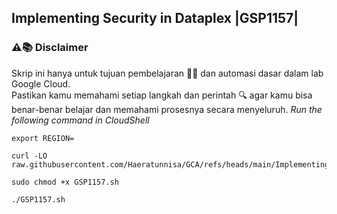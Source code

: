 Implementing Security in Dataplex |GSP1157|
---
### ⚠️📚 Disclaimer

Skrip ini hanya untuk tujuan pembelajaran 🧑‍🎓 dan automasi dasar dalam lab Google Cloud.  
Pastikan kamu memahami setiap langkah dan perintah 🔍 agar kamu bisa benar-benar belajar dan memahami prosesnya secara menyeluruh.
_Run the following command in CloudShell_
```
export REGION=
```
```
curl -LO raw.githubusercontent.com/Haeratunnisa/GCA/refs/heads/main/Implementing%20Security%20in%20Dataplex/GSP1157.sh

sudo chmod +x GSP1157.sh

./GSP1157.sh
